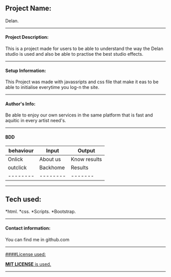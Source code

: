 ## Project Name:
Delan.

---
#### Project Description:
This is a project made for users to be able to understand the way the Delan studio is used and also be able to practise the best studio effects.

---

#### Setup Information:
This Project was made with javassripts and css file that make it eas to be able to initialise everytime you log-n the site.

---

#### Author's Info:
Be able to enjoy our own services in the same platform that is fast and aquitic in every artist need's.

---

#### BDD
|behaviour|Input|Output|
|---------|-----|------|
|Onlick|About us|Know results|
|outclick|Backhome|Results|
|--------|--------|-------|
 
---

## Tech used:
 *html.
 *css.
 *Scripts.
 *Bootstrap.
 
 ---
 
 #### Contact information:
 You can find me in github.com  **<a href="https://estonkaranja/github.com/Delan.git">**
 
 ---
 
 ####License used:
 
 **MIT LICENSE** is used.

---
